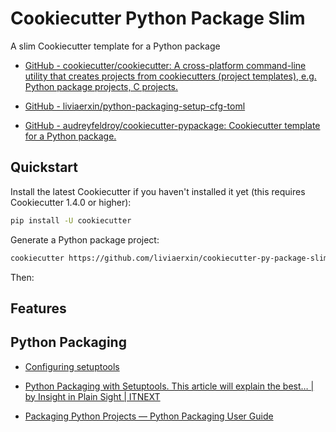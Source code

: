 # Cookiecutter Python Package Slim

A slim Cookiecutter template for a Python package

* [GitHub - cookiecutter/cookiecutter: A cross-platform command-line utility that creates projects from cookiecutters (project templates), e.g. Python package projects, C projects.](https://github.com/cookiecutter/cookiecutter)

* [GitHub - liviaerxin/python-packaging-setup-cfg-toml](https://github.com/liviaerxin/python-packaging-setup-cfg-toml)

* [GitHub - audreyfeldroy/cookiecutter-pypackage: Cookiecutter template for a Python package.](https://github.com/audreyfeldroy/cookiecutter-pypackage)

## Quickstart

Install the latest Cookiecutter if you haven't installed it yet (this requires Cookiecutter 1.4.0 or higher):

```sh
pip install -U cookiecutter
```

Generate a Python package project:

```sh
cookiecutter https://github.com/liviaerxin/cookiecutter-py-package-slim.git
```

Then:


## Features

## Python Packaging

* [Configuring setuptools](https://setuptools.pypa.io/en/latest/userguide/index.html)

* [Python Packaging with Setuptools. This article will explain the best… | by Insight in Plain Sight | ITNEXT](https://itnext.io/python-packaging-12ef040c4ea0)

* [Packaging Python Projects — Python Packaging User Guide](https://packaging.python.org/en/latest/tutorials/packaging-projects/)

